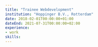 ```yaml
---
title: "Trainee Webdevelopment"
institution: "Hoppinger B.V., Rotterdam"
date: 2018-02-01T00:00:00+01:00
dateEnd: 2021-07-31T00:00:00+02:00
experience:
- work
skills:
---
```


